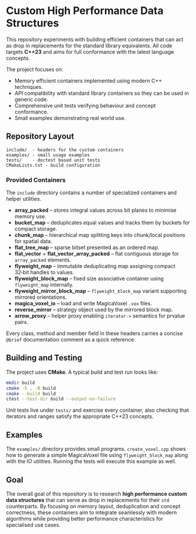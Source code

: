 # Custom High Performance Data Structures

This repository experiments with building efficient containers that can act as drop in replacements for the standard library equivalents.  All code targets **C++23** and aims for full conformance with the latest language concepts.

The project focuses on:

* Memory efficient containers implemented using modern C++ techniques.
* API compatibility with standard library containers so they can be used in generic code.
* Comprehensive unit tests verifying behaviour and concept conformance.
* Small examples demonstrating real world use.

## Repository Layout

```
include/  - headers for the custom containers
examples/ - small usage examples
tests/    - doctest based unit tests
CMakeLists.txt - build configuration
```

### Provided Containers

The `include` directory contains a number of specialized containers and helper utilities.

- **array_packed** – stores integral values across bit planes to minimise memory use.
- **bucket_map** – deduplicates equal values and tracks them by buckets for compact storage.
- **chunk_map** – hierarchical map splitting keys into chunk/local positions for spatial data.
- **flat_tree_map** – sparse bitset presented as an ordered map.
- **flat_vector** + **flat_vector_array_packed** – flat contiguous storage for `array_packed` elements.
- **flyweight_map** – immutable deduplicating map assigning compact 32‑bit handles to values.
- **flyweight_block_map** – fixed size associative container using `flyweight_map` internally.
- **flyweight_mirror_block_map** – `flyweight_block_map` variant supporting mirrored orientations.
- **magica_voxel_io** – load and write MagicaVoxel `.vox` files.
- **reverse_mirror** – strategy object used by the mirrored block map.
- **arrow_proxy** – helper proxy enabling `iterator->` semantics for prvalue pairs.

Every class, method and member field in these headers carries a concise `@brief` documentation comment as a quick reference.

## Building and Testing

The project uses **CMake**. A typical build and test run looks like:

```bash
mkdir build
cmake -S . -B build
cmake --build build
ctest --test-dir build --output-on-failure
```

Unit tests live under `tests/` and exercise every container, also checking that iterators and ranges satisfy the appropriate C++23 concepts.

## Examples

The `examples/` directory provides small programs. `create_voxel.cpp` shows how to generate a simple MagicaVoxel file using `flyweight_block_map` along with the IO utilities. Running the tests will execute this example as well.

## Goal

The overall goal of this repository is to research **high performance custom data structures** that can serve as drop in replacements for their `std` counterparts.  By focusing on memory layout, deduplication and concept correctness, these containers aim to integrate seamlessly with modern algorithms while providing better performance characteristics for specialised use cases.

